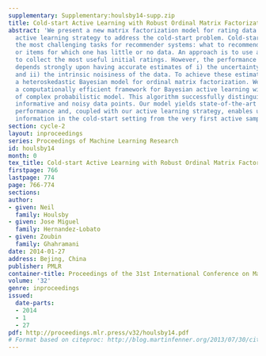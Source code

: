 ```yaml
---
supplementary: Supplementary:houlsby14-supp.zip
title: Cold-start Active Learning with Robust Ordinal Matrix Factorization
abstract: 'We present a new matrix factorization model for rating data and a corresponding
  active learning strategy to address the cold-start problem. Cold-start is one of
  the most challenging tasks for recommender systems: what to recommend with new users
  or items for which one has little or no data. An approach is to use active learning
  to collect the most useful initial ratings. However, the performance of active learning
  depends strongly upon having accurate estimates of i) the uncertainty in model parameters
  and ii) the intrinsic noisiness of the data. To achieve these estimates we propose
  a heteroskedastic Bayesian model for ordinal matrix factorization. We also present
  a computationally efficient framework for Bayesian active learning with this type
  of complex probabilistic model. This algorithm successfully distinguishes between
  informative and noisy data points. Our model yields state-of-the-art predictive
  performance and, coupled with our active learning strategy, enables us to gain useful
  information in the cold-start setting from the very first active sample.'
section: cycle-2
layout: inproceedings
series: Proceedings of Machine Learning Research
id: houlsby14
month: 0
tex_title: Cold-start Active Learning with Robust Ordinal Matrix Factorization
firstpage: 766
lastpage: 774
page: 766-774
sections: 
author:
- given: Neil
  family: Houlsby
- given: Jose Miguel
  family: Hernandez-Lobato
- given: Zoubin
  family: Ghahramani
date: 2014-01-27
address: Bejing, China
publisher: PMLR
container-title: Proceedings of the 31st International Conference on Machine Learning
volume: '32'
genre: inproceedings
issued:
  date-parts:
  - 2014
  - 1
  - 27
pdf: http://proceedings.mlr.press/v32/houlsby14.pdf
# Format based on citeproc: http://blog.martinfenner.org/2013/07/30/citeproc-yaml-for-bibliographies/
---
```

